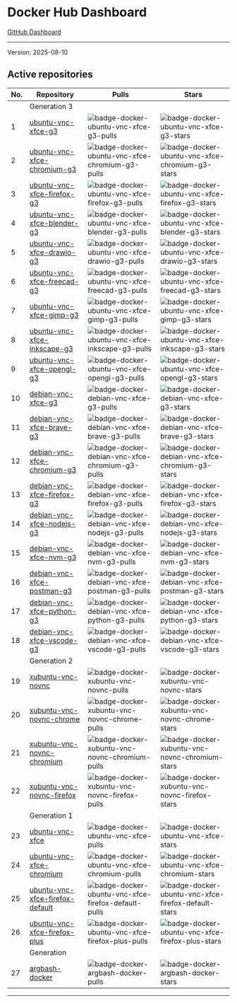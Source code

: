 # Docker Hub Dashboard

[GitHub Dashboard](https://github.com/accetto/dashboard/blob/master/github-dashboard.md)

****

Version: 2025-08-10

## Active repositories

|No.| Repository | Pulls | Stars |
|---|----------- | ----- | ----- |
|   | Generation 3 | | |
| 1 | [ubuntu-vnc-xfce-g3](https://hub.docker.com/r/accetto/ubuntu-vnc-xfce-g3) | ![badge-docker-ubuntu-vnc-xfce-g3-pulls][badge-docker-ubuntu-vnc-xfce-g3-pulls] | ![badge-docker-ubuntu-vnc-xfce-g3-stars][badge-docker-ubuntu-vnc-xfce-g3-stars] |
| 2 | [ubuntu-vnc-xfce-chromium-g3](https://hub.docker.com/r/accetto/ubuntu-vnc-xfce-chromium-g3) | ![badge-docker-ubuntu-vnc-xfce-chromium-g3-pulls][badge-docker-ubuntu-vnc-xfce-chromium-g3-pulls] | ![badge-docker-ubuntu-vnc-xfce-chromium-g3-stars][badge-docker-ubuntu-vnc-xfce-chromium-g3-stars] |
| 3 | [ubuntu-vnc-xfce-firefox-g3](https://hub.docker.com/r/accetto/ubuntu-vnc-xfce-firefox-g3) | ![badge-docker-ubuntu-vnc-xfce-firefox-g3-pulls][badge-docker-ubuntu-vnc-xfce-firefox-g3-pulls] | ![badge-docker-ubuntu-vnc-xfce-firefox-g3-stars][badge-docker-ubuntu-vnc-xfce-firefox-g3-stars] |
| 4 | [ubuntu-vnc-xfce-blender-g3](https://hub.docker.com/r/accetto/ubuntu-vnc-xfce-blender-g3) | ![badge-docker-ubuntu-vnc-xfce-blender-g3-pulls][badge-docker-ubuntu-vnc-xfce-blender-g3-pulls] | ![badge-docker-ubuntu-vnc-xfce-blender-g3-stars][badge-docker-ubuntu-vnc-xfce-blender-g3-stars] |
| 5 | [ubuntu-vnc-xfce-drawio-g3](https://hub.docker.com/r/accetto/ubuntu-vnc-xfce-drawio-g3) | ![badge-docker-ubuntu-vnc-xfce-drawio-g3-pulls][badge-docker-ubuntu-vnc-xfce-drawio-g3-pulls] | ![badge-docker-ubuntu-vnc-xfce-drawio-g3-stars][badge-docker-ubuntu-vnc-xfce-drawio-g3-stars] |
| 6 | [ubuntu-vnc-xfce-freecad-g3](https://hub.docker.com/r/accetto/ubuntu-vnc-xfce-freecad-g3) | ![badge-docker-ubuntu-vnc-xfce-freecad-g3-pulls][badge-docker-ubuntu-vnc-xfce-freecad-g3-pulls] | ![badge-docker-ubuntu-vnc-xfce-freecad-g3-stars][badge-docker-ubuntu-vnc-xfce-freecad-g3-stars] |
| 7 | [ubuntu-vnc-xfce-gimp-g3](https://hub.docker.com/r/accetto/ubuntu-vnc-xfce-gimp-g3) | ![badge-docker-ubuntu-vnc-xfce-gimp-g3-pulls][badge-docker-ubuntu-vnc-xfce-gimp-g3-pulls] | ![badge-docker-ubuntu-vnc-xfce-gimp-g3-stars][badge-docker-ubuntu-vnc-xfce-gimp-g3-stars] |
| 8 | [ubuntu-vnc-xfce-inkscape-g3](https://hub.docker.com/r/accetto/ubuntu-vnc-xfce-inkscape-g3) | ![badge-docker-ubuntu-vnc-xfce-inkscape-g3-pulls][badge-docker-ubuntu-vnc-xfce-inkscape-g3-pulls] | ![badge-docker-ubuntu-vnc-xfce-inkscape-g3-stars][badge-docker-ubuntu-vnc-xfce-inkscape-g3-stars] |
| 9 | [ubuntu-vnc-xfce-opengl-g3](https://hub.docker.com/r/accetto/ubuntu-vnc-xfce-opengl-g3) | ![badge-docker-ubuntu-vnc-xfce-opengl-g3-pulls][badge-docker-ubuntu-vnc-xfce-opengl-g3-pulls] | ![badge-docker-ubuntu-vnc-xfce-opengl-g3-stars][badge-docker-ubuntu-vnc-xfce-opengl-g3-stars] |
| 10 | [debian-vnc-xfce-g3](https://hub.docker.com/r/accetto/debian-vnc-xfce-g3) | ![badge-docker-debian-vnc-xfce-g3-pulls][badge-docker-debian-vnc-xfce-g3-pulls] | ![badge-docker-debian-vnc-xfce-g3-stars][badge-docker-debian-vnc-xfce-g3-stars] |
| 11 | [debian-vnc-xfce-brave-g3](https://hub.docker.com/r/accetto/debian-vnc-xfce-brave-g3) | ![badge-docker-debian-vnc-xfce-brave-g3-pulls][badge-docker-debian-vnc-xfce-brave-g3-pulls] | ![badge-docker-debian-vnc-xfce-brave-g3-stars][badge-docker-debian-vnc-xfce-brave-g3-stars] |
| 12 | [debian-vnc-xfce-chromium-g3](https://hub.docker.com/r/accetto/debian-vnc-xfce-chromium-g3) | ![badge-docker-debian-vnc-xfce-chromium-g3-pulls][badge-docker-debian-vnc-xfce-chromium-g3-pulls] | ![badge-docker-debian-vnc-xfce-chromium-g3-stars][badge-docker-debian-vnc-xfce-chromium-g3-stars] |
| 13 | [debian-vnc-xfce-firefox-g3](https://hub.docker.com/r/accetto/debian-vnc-xfce-firefox-g3) | ![badge-docker-debian-vnc-xfce-firefox-g3-pulls][badge-docker-debian-vnc-xfce-firefox-g3-pulls] | ![badge-docker-debian-vnc-xfce-firefox-g3-stars][badge-docker-debian-vnc-xfce-firefox-g3-stars] |
| 14 | [debian-vnc-xfce-nodejs-g3](https://hub.docker.com/r/accetto/debian-vnc-xfce-nodejs-g3) | ![badge-docker-debian-vnc-xfce-nodejs-g3-pulls][badge-docker-debian-vnc-xfce-nodejs-g3-pulls] | ![badge-docker-debian-vnc-xfce-nodejs-g3-stars][badge-docker-debian-vnc-xfce-nodejs-g3-stars] |
| 15 | [debian-vnc-xfce-nvm-g3](https://hub.docker.com/r/accetto/debian-vnc-xfce-nvm-g3) | ![badge-docker-debian-vnc-xfce-nvm-g3-pulls][badge-docker-debian-vnc-xfce-nvm-g3-pulls] | ![badge-docker-debian-vnc-xfce-nvm-g3-stars][badge-docker-debian-vnc-xfce-nvm-g3-stars] |
| 16 | [debian-vnc-xfce-postman-g3](https://hub.docker.com/r/accetto/debian-vnc-xfce-postman-g3) | ![badge-docker-debian-vnc-xfce-postman-g3-pulls][badge-docker-debian-vnc-xfce-postman-g3-pulls] | ![badge-docker-debian-vnc-xfce-postman-g3-stars][badge-docker-debian-vnc-xfce-postman-g3-stars] |
| 17 | [debian-vnc-xfce-python-g3](https://hub.docker.com/r/accetto/debian-vnc-xfce-python-g3) | ![badge-docker-debian-vnc-xfce-python-g3-pulls][badge-docker-debian-vnc-xfce-python-g3-pulls] | ![badge-docker-debian-vnc-xfce-python-g3-stars][badge-docker-debian-vnc-xfce-python-g3-stars] |
| 18 | [debian-vnc-xfce-vscode-g3](https://hub.docker.com/r/accetto/debian-vnc-xfce-vscode-g3) | ![badge-docker-debian-vnc-xfce-vscode-g3-pulls][badge-docker-debian-vnc-xfce-vscode-g3-pulls] | ![badge-docker-debian-vnc-xfce-vscode-g3-stars][badge-docker-debian-vnc-xfce-vscode-g3-stars] |
|   | Generation 2 | | |
| 19 | [xubuntu-vnc-novnc](https://hub.docker.com/r/accetto/xubuntu-vnc-novnc) | ![badge-docker-xubuntu-vnc-novnc-pulls][badge-docker-xubuntu-vnc-novnc-pulls] | ![badge-docker-xubuntu-vnc-novnc-stars][badge-docker-xubuntu-vnc-novnc-stars] |
| 20 | [xubuntu-vnc-novnc-chrome](https://hub.docker.com/r/accetto/xubuntu-vnc-novnc-chrome) | ![badge-docker-xubuntu-vnc-novnc-chrome-pulls][badge-docker-xubuntu-vnc-novnc-chrome-pulls] | ![badge-docker-xubuntu-vnc-novnc-chrome-stars][badge-docker-xubuntu-vnc-novnc-chrome-stars] |
| 21 | [xubuntu-vnc-novnc-chromium](https://hub.docker.com/r/accetto/xubuntu-vnc-novnc-chromium) | ![badge-docker-xubuntu-vnc-novnc-chromium-pulls][badge-docker-xubuntu-vnc-novnc-chromium-pulls] | ![badge-docker-xubuntu-vnc-novnc-chromium-stars][badge-docker-xubuntu-vnc-novnc-chromium-stars] |
| 22 | [xubuntu-vnc-novnc-firefox](https://hub.docker.com/r/accetto/xubuntu-vnc-novnc-firefox) | ![badge-docker-xubuntu-vnc-novnc-firefox-pulls][badge-docker-xubuntu-vnc-novnc-firefox-pulls] | ![badge-docker-xubuntu-vnc-novnc-firefox-stars][badge-docker-xubuntu-vnc-novnc-firefox-stars] |
|   | Generation 1 | | |
| 23 | [ubuntu-vnc-xfce](https://hub.docker.com/r/accetto/ubuntu-vnc-xfce) | ![badge-docker-ubuntu-vnc-xfce-pulls][badge-docker-ubuntu-vnc-xfce-pulls] | ![badge-docker-ubuntu-vnc-xfce-stars][badge-docker-ubuntu-vnc-xfce-stars] |
| 24 | [ubuntu-vnc-xfce-chromium](https://hub.docker.com/r/accetto/ubuntu-vnc-xfce-chromium) | ![badge-docker-ubuntu-vnc-xfce-chromium-pulls][badge-docker-ubuntu-vnc-xfce-chromium-pulls] | ![badge-docker-ubuntu-vnc-xfce-chromium-stars][badge-docker-ubuntu-vnc-xfce-chromium-stars] |
| 25 | [ubuntu-vnc-xfce-firefox-default](https://hub.docker.com/r/accetto/ubuntu-vnc-xfce-firefox-default) | ![badge-docker-ubuntu-vnc-xfce-firefox-default-pulls][badge-docker-ubuntu-vnc-xfce-firefox-default-pulls] | ![badge-docker-ubuntu-vnc-xfce-firefox-default-stars][badge-docker-ubuntu-vnc-xfce-firefox-default-stars] |
| 26 | [ubuntu-vnc-xfce-firefox-plus](https://hub.docker.com/r/accetto/ubuntu-vnc-xfce-firefox-plus) | ![badge-docker-ubuntu-vnc-xfce-firefox-plus-pulls][badge-docker-ubuntu-vnc-xfce-firefox-plus-pulls] | ![badge-docker-ubuntu-vnc-xfce-firefox-plus-stars][badge-docker-ubuntu-vnc-xfce-firefox-plus-stars] |
|   | Generation | | |
| 27 | [argbash-docker](https://hub.docker.com/r/accetto/argbash-docker) | ![badge-docker-argbash-docker-pulls][badge-docker-argbash-docker-pulls] | ![badge-docker-argbash-docker-stars][badge-docker-argbash-docker-stars] |

****

[badge-docker-ubuntu-vnc-xfce-g3-pulls]: https://img.shields.io/docker/pulls/accetto/ubuntu-vnc-xfce-g3
[badge-docker-ubuntu-vnc-xfce-g3-stars]: https://img.shields.io/docker/stars/accetto/ubuntu-vnc-xfce-g3

[badge-docker-ubuntu-vnc-xfce-chromium-g3-pulls]: https://img.shields.io/docker/pulls/accetto/ubuntu-vnc-xfce-chromium-g3
[badge-docker-ubuntu-vnc-xfce-chromium-g3-stars]: https://img.shields.io/docker/stars/accetto/ubuntu-vnc-xfce-chromium-g3

[badge-docker-ubuntu-vnc-xfce-firefox-g3-pulls]: https://img.shields.io/docker/pulls/accetto/ubuntu-vnc-xfce-firefox-g3
[badge-docker-ubuntu-vnc-xfce-firefox-g3-stars]: https://img.shields.io/docker/stars/accetto/ubuntu-vnc-xfce-firefox-g3

[badge-docker-ubuntu-vnc-xfce-blender-g3-pulls]: https://img.shields.io/docker/pulls/accetto/ubuntu-vnc-xfce-blender-g3
[badge-docker-ubuntu-vnc-xfce-blender-g3-stars]: https://img.shields.io/docker/stars/accetto/ubuntu-vnc-xfce-blender-g3

[badge-docker-ubuntu-vnc-xfce-drawio-g3-pulls]: https://img.shields.io/docker/pulls/accetto/ubuntu-vnc-xfce-drawio-g3
[badge-docker-ubuntu-vnc-xfce-drawio-g3-stars]: https://img.shields.io/docker/stars/accetto/ubuntu-vnc-xfce-drawio-g3

[badge-docker-ubuntu-vnc-xfce-freecad-g3-pulls]: https://img.shields.io/docker/pulls/accetto/ubuntu-vnc-xfce-freecad-g3
[badge-docker-ubuntu-vnc-xfce-freecad-g3-stars]: https://img.shields.io/docker/stars/accetto/ubuntu-vnc-xfce-freecad-g3

[badge-docker-ubuntu-vnc-xfce-gimp-g3-pulls]: https://img.shields.io/docker/pulls/accetto/ubuntu-vnc-xfce-gimp-g3
[badge-docker-ubuntu-vnc-xfce-gimp-g3-stars]: https://img.shields.io/docker/stars/accetto/ubuntu-vnc-xfce-gimp-g3

[badge-docker-ubuntu-vnc-xfce-inkscape-g3-pulls]: https://img.shields.io/docker/pulls/accetto/ubuntu-vnc-xfce-inkscape-g3
[badge-docker-ubuntu-vnc-xfce-inkscape-g3-stars]: https://img.shields.io/docker/stars/accetto/ubuntu-vnc-xfce-inkscape-g3

[badge-docker-ubuntu-vnc-xfce-opengl-g3-pulls]: https://img.shields.io/docker/pulls/accetto/ubuntu-vnc-xfce-opengl-g3
[badge-docker-ubuntu-vnc-xfce-opengl-g3-stars]: https://img.shields.io/docker/stars/accetto/ubuntu-vnc-xfce-opengl-g3

[badge-docker-debian-vnc-xfce-g3-pulls]: https://img.shields.io/docker/pulls/accetto/debian-vnc-xfce-g3
[badge-docker-debian-vnc-xfce-g3-stars]: https://img.shields.io/docker/stars/accetto/debian-vnc-xfce-g3

[badge-docker-debian-vnc-xfce-brave-g3-pulls]: https://img.shields.io/docker/pulls/accetto/debian-vnc-xfce-brave-g3
[badge-docker-debian-vnc-xfce-brave-g3-stars]: https://img.shields.io/docker/stars/accetto/debian-vnc-xfce-brave-g3

[badge-docker-debian-vnc-xfce-chromium-g3-pulls]: https://img.shields.io/docker/pulls/accetto/debian-vnc-xfce-chromium-g3
[badge-docker-debian-vnc-xfce-chromium-g3-stars]: https://img.shields.io/docker/stars/accetto/debian-vnc-xfce-chromium-g3

[badge-docker-debian-vnc-xfce-firefox-g3-pulls]: https://img.shields.io/docker/pulls/accetto/debian-vnc-xfce-firefox-g3
[badge-docker-debian-vnc-xfce-firefox-g3-stars]: https://img.shields.io/docker/stars/accetto/debian-vnc-xfce-firefox-g3

[badge-docker-debian-vnc-xfce-nodejs-g3-pulls]: https://img.shields.io/docker/pulls/accetto/debian-vnc-xfce-nodejs-g3
[badge-docker-debian-vnc-xfce-nodejs-g3-stars]: https://img.shields.io/docker/stars/accetto/debian-vnc-xfce-nodejs-g3

[badge-docker-debian-vnc-xfce-nvm-g3-pulls]: https://img.shields.io/docker/pulls/accetto/debian-vnc-xfce-nvm-g3
[badge-docker-debian-vnc-xfce-nvm-g3-stars]: https://img.shields.io/docker/stars/accetto/debian-vnc-xfce-nvm-g3

[badge-docker-debian-vnc-xfce-postman-g3-pulls]: https://img.shields.io/docker/pulls/accetto/debian-vnc-xfce-postman-g3
[badge-docker-debian-vnc-xfce-postman-g3-stars]: https://img.shields.io/docker/stars/accetto/debian-vnc-xfce-postman-g3

[badge-docker-debian-vnc-xfce-python-g3-pulls]: https://img.shields.io/docker/pulls/accetto/debian-vnc-xfce-python-g3
[badge-docker-debian-vnc-xfce-python-g3-stars]: https://img.shields.io/docker/stars/accetto/debian-vnc-xfce-python-g3

[badge-docker-debian-vnc-xfce-vscode-g3-pulls]: https://img.shields.io/docker/pulls/accetto/debian-vnc-xfce-vscode-g3
[badge-docker-debian-vnc-xfce-vscode-g3-stars]: https://img.shields.io/docker/stars/accetto/debian-vnc-xfce-vscode-g3

[badge-docker-xubuntu-vnc-novnc-pulls]: https://img.shields.io/docker/pulls/accetto/xubuntu-vnc-novnc
[badge-docker-xubuntu-vnc-novnc-stars]: https://img.shields.io/docker/stars/accetto/xubuntu-vnc-novnc

[badge-docker-xubuntu-vnc-novnc-chrome-pulls]: https://img.shields.io/docker/pulls/accetto/xubuntu-vnc-novnc-chrome
[badge-docker-xubuntu-vnc-novnc-chrome-stars]: https://img.shields.io/docker/stars/accetto/xubuntu-vnc-novnc-chrome

[badge-docker-xubuntu-vnc-novnc-chromium-pulls]: https://img.shields.io/docker/pulls/accetto/xubuntu-vnc-novnc-chromium
[badge-docker-xubuntu-vnc-novnc-chromium-stars]: https://img.shields.io/docker/stars/accetto/xubuntu-vnc-novnc-chromium

[badge-docker-xubuntu-vnc-novnc-firefox-pulls]: https://img.shields.io/docker/pulls/accetto/xubuntu-vnc-novnc-firefox
[badge-docker-xubuntu-vnc-novnc-firefox-stars]: https://img.shields.io/docker/stars/accetto/xubuntu-vnc-novnc-firefox

[badge-docker-ubuntu-vnc-xfce-pulls]: https://img.shields.io/docker/pulls/accetto/ubuntu-vnc-xfce
[badge-docker-ubuntu-vnc-xfce-stars]: https://img.shields.io/docker/stars/accetto/ubuntu-vnc-xfce

[badge-docker-ubuntu-vnc-xfce-chromium-pulls]: https://img.shields.io/docker/pulls/accetto/ubuntu-vnc-xfce-chromium
[badge-docker-ubuntu-vnc-xfce-chromium-stars]: https://img.shields.io/docker/stars/accetto/ubuntu-vnc-xfce-chromium

[badge-docker-ubuntu-vnc-xfce-firefox-default-pulls]: https://img.shields.io/docker/pulls/accetto/ubuntu-vnc-xfce-firefox-default
[badge-docker-ubuntu-vnc-xfce-firefox-default-stars]: https://img.shields.io/docker/stars/accetto/ubuntu-vnc-xfce-firefox-default

[badge-docker-ubuntu-vnc-xfce-firefox-plus-pulls]: https://img.shields.io/docker/pulls/accetto/ubuntu-vnc-xfce-firefox-plus
[badge-docker-ubuntu-vnc-xfce-firefox-plus-stars]: https://img.shields.io/docker/stars/accetto/ubuntu-vnc-xfce-firefox-plus

[badge-docker-argbash-docker-pulls]: https://img.shields.io/docker/pulls/accetto/argbash-docker
[badge-docker-argbash-docker-stars]: https://img.shields.io/docker/stars/accetto/argbash-docker
